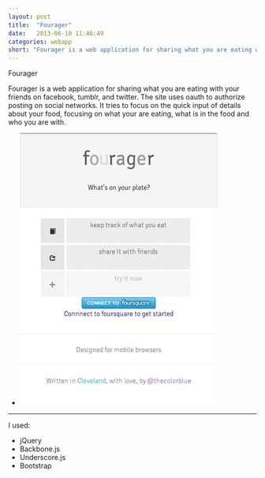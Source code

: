 ```yaml
---
layout: post
title:  "Fourager"
date:   2013-06-10 11:46:49
categories: webapp
short: "Fourager is a web application for sharing what you are eating with your friends on facebook, tumblr, and twitter."
---
```


Fourager

[fourager.com]: http://fourager.com

Fourager is a web application for sharing what you are eating with your friends on facebook, tumblr, and twitter. The site uses oauth to authorize posting on social networks. It tries to focus on the quick input of details about your food, focusing on what your are eating, what is in the food and who you are with. 


<ul class="slides">
	<li>
		<img alt="home page" src="/css/images/fourager-1.png">
	</li>
</ul>
<hr class="clear">

I used:

 - jQuery
 - Backbone.js
 - Underscore.js
 - Bootstrap